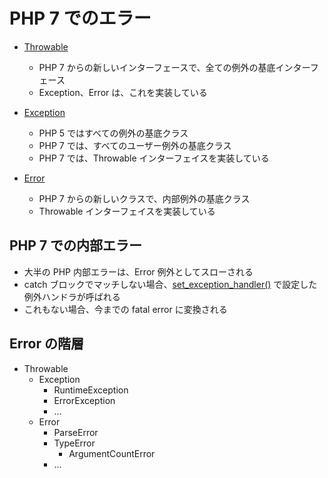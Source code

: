 # PHP 7 でのエラー

- [Throwable](http://www.php.net/manual/ja/class.throwable.php)
    - PHP 7 からの新しいインターフェースで、全ての例外の基底インターフェース
    - Exception、Error は、これを実装している

- [Exception](http://www.php.net/manual/ja/class.exception.php)
    - PHP 5 ではすべての例外の基底クラス
    - PHP 7 では、すべてのユーザー例外の基底クラス
    - PHP 7 では、Throwable インターフェイスを実装している

- [Error](http://www.php.net/manual/ja/class.error.php)
    - PHP 7 からの新しいクラスで、内部例外の基底クラス
    - Throwable インターフェイスを実装している

## PHP 7 での内部エラー

- 大半の PHP 内部エラーは、Error 例外としてスローされる
- catch ブロックでマッチしない場合、[set_exception_handler()](http://php.net/manual/ja/function.set-exception-handler.php) で設定した例外ハンドラが呼ばれる
- これもない場合、今までの fatal error に変換される

## Error の階層

- Throwable
    - Exception
        - RuntimeException
        - ErrorException
        - ...
    - Error
        - ParseError
        - TypeError
            - ArgumentCountError
        - ...
